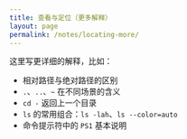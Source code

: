 ```yaml
---
title: 查看与定位（更多解释）
layout: page
permalink: /notes/locating-more/
---
```


这里写更详细的解释，比如：

- 相对路径与绝对路径的区别  
- `.`、`..`、`~` 在不同场景的含义  
- `cd -` 返回上一个目录  
- `ls` 的常用组合：`ls -lah`、`ls --color=auto`  
- 命令提示符中的 `PS1` 基本说明
